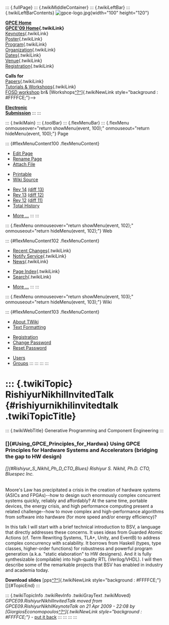 ::: {.fullPage}
::: {.twikiMiddleContainer}
::: {.twikiLeftBar}
::: {.twikiLeftBarContents}
![gpce-logo.jpg](../pub/GPCE09/WebLeftBar/gpce-logo.jpg){width="100"
height="120"}

**[GPCE Home](http://program-transformation.org/Gpce)**\
**[GPCE\'09 Home](WebHome){.twikiLink}**\
[Keynotes](KeynoteSpeakers){.twikiLink}\
[Poster](Poster){.twikiLink}\
[Program](ConferenceProgram){.twikiLink}\
[Organization](ConferenceOrganization){.twikiLink}\
[Dates](ImportantDates){.twikiLink}\
[Venue](ConferenceVenue){.twikiLink}\
[Registration](ConferenceRegistration){.twikiLink}

**Calls for**\
[Papers](CallForPapers){.twikiLink}\
[Tutorials & Workshops](CallForTutorialsAndWorkshops){.twikiLink}\
[FOSD workshop](http://www.fosd.de/2009) br&
[Workshops[^?^](/edit/GPCE09/CallForWorkshops?topicparent=GPCE09.RishiyurNikhilInvitedTalk)]{.twikiNewLink
style="background : #FFFFCE;"}\--\>

**[Electronic\
Submission](http://www.easychair.org/conferences/?conf=gpce09)**
:::
:::

::: {.twikiMain}
::: {.toolBar}
::: {.flexMenuBar}
::: {.flexMenu onmouseover="return showMenu(event, 100);" onmouseout="return hideMenu(event, 100);"}
Page

::: {#flexMenuContent100 .flexMenuContent}
-   [Edit
    Page](http://www.program-transformation.org/edit/GPCE09/RishiyurNikhilInvitedTalk?t=1536828771)
-   [Rename
    Page](http://www.program-transformation.org/rename/GPCE09/RishiyurNikhilInvitedTalk)
-   [Attach
    File](http://www.program-transformation.org/attach/GPCE09/RishiyurNikhilInvitedTalk)

<!-- -->

-   [Printable](http://www.program-transformation.org/view/GPCE09/RishiyurNikhilInvitedTalk?skin=print.pattern)
-   [Wiki
    Source](http://www.program-transformation.org/view/GPCE09/RishiyurNikhilInvitedTalk?skin=text&raw=on&contenttype=text/plain)

<!-- -->

-   [Rev
    14](http://www.program-transformation.org/view/GPCE09/RishiyurNikhilInvitedTalk?rev=1.14)
    [(diff 13)](http://www.program-transformation.org/rdiff/GPCE09/RishiyurNikhilInvitedTalk?rev1=1.14&rev2=1.13)
-   [Rev
    13](http://www.program-transformation.org/view/GPCE09/RishiyurNikhilInvitedTalk?rev=1.13)
    [(diff 12)](http://www.program-transformation.org/rdiff/GPCE09/RishiyurNikhilInvitedTalk?rev1=1.13&rev2=1.12)
-   [Rev
    12](http://www.program-transformation.org/view/GPCE09/RishiyurNikhilInvitedTalk?rev=1.12)
    [(diff 11)](http://www.program-transformation.org/rdiff/GPCE09/RishiyurNikhilInvitedTalk?rev1=1.12&rev2=1.11)
-   [Total
    History](http://www.program-transformation.org/rdiff/GPCE09/RishiyurNikhilInvitedTalk)

<!-- -->

-   [More
    \...](http://www.program-transformation.org/oops/GPCE09/RishiyurNikhilInvitedTalk?template=oopsmore&param1=1.14&param2=1.14)
:::
:::

::: {.flexMenu onmouseover="return showMenu(event, 102);" onmouseout="return hideMenu(event, 102);"}
Web

::: {#flexMenuContent102 .flexMenuContent}
-   [Recent Changes](WebChanges){.twikiLink}
-   [Notify Service](WebNotify){.twikiLink}
-   [News](WebNews){.twikiLink}

<!-- -->

-   [Page Index](WebIndex){.twikiLink}
-   [Search](WebSearch){.twikiLink}

<!-- -->

-   [More
    \...](http://www.program-transformation.org/oops/GPCE09/RishiyurNikhilInvitedTalk?template=oopsmore&param1=1.14&param2=1.14)
:::
:::

::: {.flexMenu onmouseover="return showMenu(event, 103);" onmouseout="return hideMenu(event, 103);"}
Wiki

::: {#flexMenuContent103 .flexMenuContent}
-   [About
    TWiki](http://www.program-transformation.org/view/TWiki/WebHome)
-   [Text
    Formatting](http://www.program-transformation.org/view/TWiki/TextFormattingRules)

<!-- -->

-   [Registration](http://www.program-transformation.org/view/TWiki/TWikiRegistration)
-   [Change
    Password](http://www.program-transformation.org/view/TWiki/ChangePassword)
-   [Reset
    Password](http://www.program-transformation.org/view/TWiki/ResetPassword)

<!-- -->

-   [Users](http://www.program-transformation.org/view/Main/TWikiUsers)
-   [Groups](http://www.program-transformation.org/view/Main/TWikiGroups)
:::
:::
:::
:::

::: {.twikiTopic}
RishiyurNikhilInvitedTalk {#rishiyurnikhilinvitedtalk .twikiTopicTitle}
=========================

::: {.twikiWebTitle}
Generative Programming and Component Engineering
:::

### []{#Using_GPCE_Principles_for_Hardwa} Using GPCE Principles for Hardware Systems and Accelerators (bridging the gap to HW design)

###### []{#Rishiyur_S_Nikhil_Ph_D_CTO_Blues} Rishiyur S. Nikhil, Ph.D. CTO, Bluespec Inc.

Moore\'s Law has precipitated a crisis in the creation of hardware
systems (ASICs and FPGAs)\--how to design such enormously complex
concurrent systems quickly, reliably and affordably? At the same time,
portable devices, the energy crisis, and high performance computing
present a related challenge\--how to move complex and high-performance
algorithms from software into hardware (for more speed and/or energy
efficiency)?

In this talk I will start with a brief technical introduction to BSV, a
language that directly addresses these concerns. It uses ideas from
Guarded Atomic Actions (cf. Term Rewriting Systems, TLA+, Unity, and
EventB) to address complex concurrency with scalability. It borrows from
Haskell (types, type classes, higher-order functions) for robustness and
powerful program generation (a.k.a. \"static elaboration\" to HW
designers). And it is fully synthesizable (compilable) into high-quality
RTL (Verilog/VHDL). I will then describe some of the remarkable projects
that BSV has enabled in industry and academia today.

**Download slides**
[pps[^?^](http://www.program-transformation.org/edit/GPCE09/PubGPCE09KeynoteSpeakers2009-10-04_GPCE_Nikhilpps?topicparent=GPCE09.RishiyurNikhilInvitedTalk)]{.twikiNewLink
style="background : #FFFFCE;"}\
[]{#TopicEnd}
:::

::: {.twikiTopicInfo .twikiRevInfo .twikiGrayText .twikiMoved}
*GPCE09.RishiyurNikhilInvitedTalk moved from
GPCE09.RishiyurNikhilKeynoteTalk on 21 Apr 2009 - 22:08 by
[GiorgiosEconomopoulos[^?^](http://www.program-transformation.org/edit/Main/GiorgiosEconomopoulos?topicparent=GPCE09.RishiyurNikhilInvitedTalk)]{.twikiNewLink
style="background : #FFFFCE;"}* - [put it
back](http://www.program-transformation.org/rename/GPCE09/RishiyurNikhilInvitedTalk?newweb=GPCE09&newtopic=RishiyurNikhilKeynoteTalk&confirm=on "Click to move topic back to previous location, with option to change references.")
:::
:::
:::
:::
